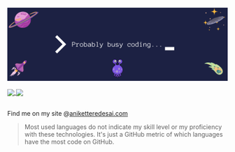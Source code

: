![header](header.png)

<a href="https://github.com/icy-comet">
<img src="https://github-readme-stats.vercel.app/api?username=icy-comet&count_private=true&show_icons=true&theme=nightowl&line_height=27&bg_color=1e2145" align="center">
</a>
<a href="https://github.com/icy-comet">
<img src="https://github-readme-stats.vercel.app/api/top-langs/?username=icy-comet&title_color=c491ee&text_color=8ddac8&bg_color=1e2145&langs_count=3" align="center">
</a>

<br/>
<br/>

Find me on my site @[aniketteredesai.com](https://aniketteredesai.com/)

> Most used languages do not indicate my skill level or my proficiency with these technologies. It's just a GitHub metric of which languages have the most code on GitHub.